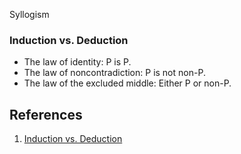 

Syllogism

### Induction vs. Deduction

- The law of identity: P is P.
- The law of noncontradiction: P is not non-P.
- The law of the excluded middle: Either P or non-P.

## References
1. [Induction vs. Deduction](https://www.msubillings.edu/asc/resources/writing/pdf/Induction%20vs%20Deduction.pdf)